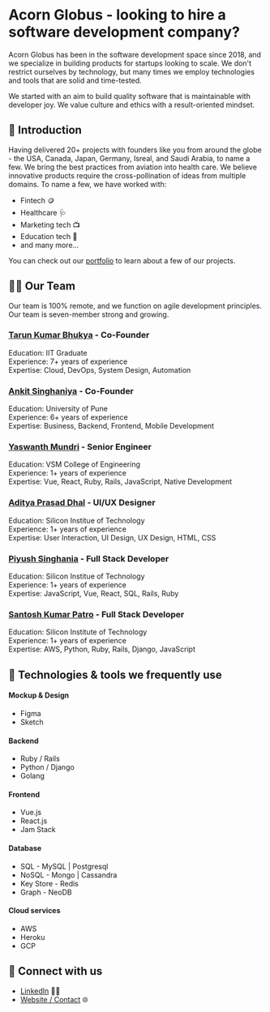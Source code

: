 # Acorn Globus - looking to hire a software development company?

Acorn Globus has been in the software development space since 2018, and we specialize in building products for startups looking to scale. We don't restrict ourselves by technology, but many times we employ technologies and tools that are solid and time-tested.

We started with an aim to build quality software that is maintainable with developer joy. We value culture and ethics with a result-oriented mindset.


## 👋 Introduction 
Having delivered 20+ projects with founders like you from around the globe - the USA, Canada, Japan, Germany, Isreal, and Saudi Arabia, to name a few. We bring the best practices from aviation into health care. We believe innovative products require the cross-pollination of ideas from multiple domains. To name a few, we have worked with:

- Fintech 🪙
- Healthcare 🩺
- Marketing tech 📺
- Education tech 🎒
- and many more...

You can check out our [portfolio](https://acornglobus.com#projects) to learn about a few of our projects.


## 👩‍💻 Our Team

Our team is 100% remote, and we function on agile development principles. Our team is seven-member strong and growing.

### [Tarun Kumar Bhukya](https://www.linkedin.com/in/tarun-kumar-bhukya-40168b85/) - Co-Founder
Education: IIT Graduate \
Experience: 7+ years of experience \
Expertise: Cloud, DevOps, System Design, Automation

### [Ankit Singhaniya](https://www.linkedin.com/in/ankitsinghaniyaz/) - Co-Founder
Education: University of Pune \
Experience: 6+ years of experience \
Expertise: Business, Backend, Frontend, Mobile Development

### [Yaswanth Mundri](https://www.linkedin.com/in/yaswanth-munduri-8976751b6/) - Senior Engineer
Education: VSM College of Engineering \
Experience: 1+ years of experience \
Expertise: Vue, React, Ruby, Rails, JavaScript, Native Development

### [Aditya Prasad Dhal](https://www.linkedin.com/in/dhaladitya108/) - UI/UX Designer
Education: Silicon Institue of Technology \
Experience: 1+ years of experience \
Expertise: User Interaction, UI Design, UX Design, HTML, CSS

### [Piyush Singhania](https://www.linkedin.com/in/piyushsinghaniya/) - Full Stack Developer
Education: Silicon Institue of Technology \
Experience: 1+ years of experience \
Expertise: JavaScript, Vue, React, SQL, Rails, Ruby

### [Santosh Kumar Patro](https://www.linkedin.com/in/skpatro11/) - Full Stack Developer
Education: Silicon Institute of Technology \
Experience: 1+ years of experience \
Expertise: AWS, Python, Ruby, Rails, Django, JavaScript

## 🍿 Technologies & tools we frequently use

#### Mockup & Design
- Figma
- Sketch

#### Backend
- Ruby / Rails
- Python / Django
- Golang

#### Frontend
- Vue.js
- React.js
- Jam Stack

#### Database
- SQL - MySQL | Postgresql
- NoSQL - Mongo | Cassandra
- Key Store - Redis
- Graph - NeoDB

#### Cloud services
- AWS
- Heroku
- GCP


## 🌈 Connect with us 

- [LinkedIn](https://www.linkedin.com/company/acornglobus/) 👨‍🏫
- [Website / Contact](https://acornglobus.com) 🌐




